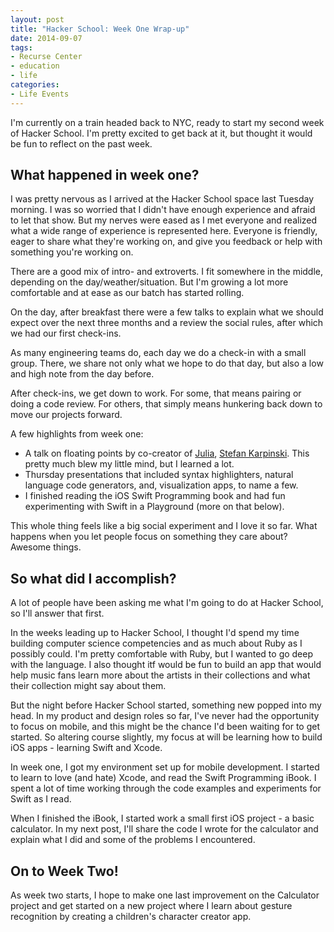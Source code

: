 ```yaml
---
layout: post
title: "Hacker School: Week One Wrap-up"
date: 2014-09-07
tags:
- Recurse Center
- education
- life
categories:
- Life Events
---
```


I'm currently on a train headed back to NYC, ready to start my second week of Hacker School. I'm pretty excited to get back at it, but thought it would be fun to reflect on the past week.

What happened in week one?
--------------------------

I was pretty nervous as I arrived at the Hacker School space last Tuesday morning. I was so worried that I didn't have enough experience and afraid to let that show. But my nerves were eased as I met everyone and realized what a wide range of experience is represented here. Everyone is friendly, eager to share what they're working on, and give you feedback or help with something you're working on.

There are a good mix of intro- and extroverts. I fit somewhere in the middle, depending on the day/weather/situation. But I'm growing a lot more comfortable and at ease as our batch has started rolling.

On the day, after breakfast there were a few talks to explain what we should expect over the next three months and a review the social rules, after which we had our first check-ins.

As many engineering teams do, each day we do a check-in with a small group. There, we share not only what we hope to do that day, but also a low and high note from the day before.

After check-ins, we get down to work. For some, that means pairing or doing a code review. For others, that simply means hunkering back down to move our projects forward.

A few highlights from week one:

 +  A talk on floating points by co-creator of [Julia](http://julialang.org/), [Stefan Karpinski](https://www.hackerschool.com/residents#Stefan-Karpinski). This pretty much blew my little mind, but I learned a lot.
 +   Thursday presentations that included syntax highlighters, natural language code generators, and, visualization apps, to name a few.
 +   I finished reading the iOS Swift Programming book and had fun experimenting with Swift in a Playground (more on that below).

This whole thing feels like a big social experiment and I love it so far. What happens when you let people focus on something they care about? Awesome things.

So what did I accomplish?
-------------------------

A lot of people have been asking me what I'm going to do at Hacker School, so I'll answer that first.

In the weeks leading up to Hacker School, I thought I'd spend my time building computer science competencies and as much about Ruby as I possibly could. I'm pretty comfortable with Ruby, but I wanted to go deep with the language. I also thought itf would be fun to build an app that would help music fans learn more about the artists in their collections and what their collection might say about them.

But the night before Hacker School started, something new popped into my head. In my product and design roles so far, I've never had the opportunity to focus on mobile, and this might be the chance I'd been waiting for to get started. So altering course slightly, my focus at will be learning how to build iOS apps - learning Swift and Xcode.

In week one, I got my environment set up for mobile development. I started to learn to love (and hate) Xcode, and read the Swift Programming iBook. I spent a lot of time working through the code examples and experiments for Swift as I read.

When I finished the iBook, I started work a small first iOS project - a basic calculator. In my next post, I'll share the code I wrote for the calculator and explain what I did and some of the problems I encountered.

On to Week Two!
---------------
As week two starts, I hope to make one last improvement on the Calculator project and get started on a new project where I learn about gesture recognition by creating a children's character creator app.

